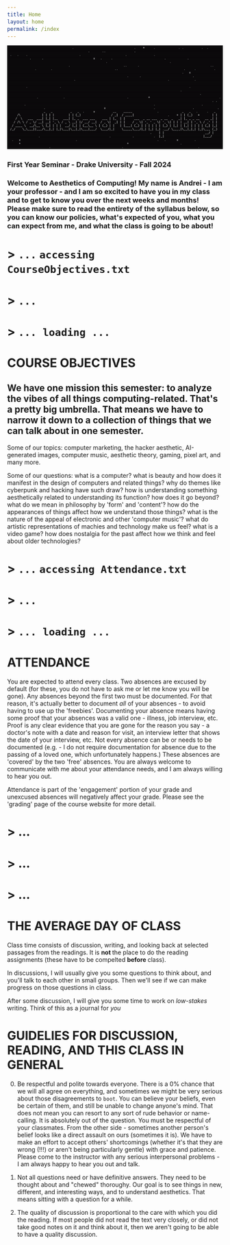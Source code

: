 ```yaml
---
title: Home
layout: home
permalink: /index
---
```


![Welcome to Aesthetics of Computing](welcome_aesthetics.gif)

### First Year Seminar - Drake University - Fall 2024

### Welcome to Aesthetics of Computing! My name is Andrei - I am your professor - and I am so excited to have you in my class and to get to know you over the next weeks and months! Please make sure to read the entirety of the syllabus below, so you can know our policies, what's expected of you, what you can expect from me, and what the class is going to be about!

# > `...` `accessing CourseObjectives.txt`
# > `...`
# > `... loading ...`

# COURSE OBJECTIVES
## We have one mission this semester: to analyze the vibes of all things computing-related. That's a pretty big umbrella. That means we have to narrow it down to a collection of things that we can talk about in one semester.

Some of our topics: computer marketing, the hacker aesthetic, AI-generated images, computer music, aesthetic theory, gaming, pixel art, and many more.

Some of our questions: what is a computer? what is beauty and how does it manifest in the design of computers and related things? why do themes like cyberpunk and hacking have such draw? how is understanding something aesthetically related to understanding its function? how does it go beyond? what do we mean in philosophy by 'form' and 'content'? how do the appearances of things affect how we understand those things? what is the nature of the appeal of electronic and other 'computer music'? what do artistic representations of machies and technology make us feel? what is a video game? how does nostalgia for the past affect how we think and feel about older technologies?

# > `...` `accessing Attendance.txt`
# > `...`
# > `... loading ...`

# ATTENDANCE

You are expected to attend every class. Two absences are excused by default (for these, you do not have to ask me or let me know you will be gone). Any absences beyond the first two must be documented. For that reason, it's actually better to document <i>all</i> of your absences - to avoid having to use up the 'freebies'. Documenting your absence means having some proof that your absences was a valid one - illness, job interview, etc. Proof is any clear evidence that you are gone for the reason you say - a doctor's note with a date and reason for visit, an interview letter that shows the date of your interview, etc. Not every absence can be or needs to be documented (e.g. - I do not require documentation for absence due to the passing of a loved one, which unfortunately happens.) These absences are 'covered' by the two 'free' absences. You are always welcome to communicate with me about your attendance needs, and I am always willing to hear you out.

Attendance is part of the 'engagement' portion of your grade and unexcused absences will negatively affect your grade. Please see the 'grading' page of the course website for more detail.

# > ...
# > ...
# > ...

# THE AVERAGE DAY OF CLASS

Class time consists of discussion, writing, and looking back at selected passages from the readings. It is <b> not </b> the place to do the reading assignments (these have to be compelted <b> before </b> class). 

In discussions, I will usually give you some questions to think about, and you'll talk to each other in small groups. Then we'll see if we can make progress on those questions in class. 

After some discussion, I will give you some time to work on <i> low-stakes </i> writing. Think of this as a journal for <i> you </i>

# GUIDELIES FOR DISCUSSION, READING, AND THIS CLASS IN GENERAL

0. Be respectful and polite towards everyone. There is a 0% chance that we will all agree on everything, and sometimes we might be very serious about those disagreements to `boot`. You can believe your beliefs, even be certain of them, and still be unable to change anyone's mind. That does not mean you can resort to any sort of rude behavior or name-calling. It is absolutely out of the question. You must be respectful of your classmates. From the other side - sometimes another person's belief looks like a direct assault on ours (sometimes it is). We have to make an effort to accept others' shortcomings (whether it's that they are wrong (!!!) or aren't being particularly gentle) with grace and patience. Please come to the instructor with any serious interpersonal problems - I am always happy to hear you out and talk.

1. Not all questions need or have definitive answers. They need to be thought about and "chewed" thoroughy. Our goal is to see things in new, different, and interesting ways, and to understand aesthetics. That means sitting with a question for a while.

2. The quality of discussion is proportional to the care with which you did the reading. If most people did not read the text very closely, or did not take good notes on it and think about it, then we aren't going to be able to have a quality discussion. 